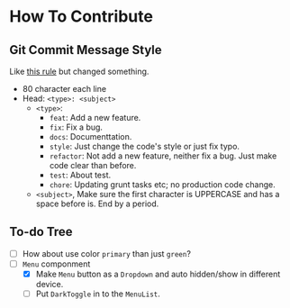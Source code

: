 How To Contribute
===============================================================================

Git Commit Message Style
-------------------------------------------------------------------------------

Like [this rule][joshbuchea/git-commit-message] but changed something.

* 80 character each line
* Head: `<type>: <subject>`
  * `<type>`:
    * `feat`: Add a new feature.
    * `fix`: Fix a bug.
    * `docs`: Documenttation.
    * `style`: Just change the code's style or just fix typo.
    * `refactor`: Not add a new feature, neither fix a bug. Just make code
      clear than before.
    * `test`: About test.
    * `chore`: Updating grunt tasks etc; no production code change.
  * `<subject>`, Make sure the first character is UPPERCASE and has a space
    before is. End by a period.

To-do Tree
-------------------------------------------------------------------------------
- [ ] How about use color `primary` than just `green`?
- [ ] `Menu` componment
  - [x] Make `Menu` button as a `Dropdown` and auto hidden/show in different
    device.
  - [ ] Put `DarkToggle` in to the `MenuList`.

[joshbuchea/git-commit-message]: https://gist.github.com/joshbuchea/6f47e86d2510bce28f8e7f42ae84c716
